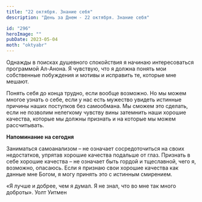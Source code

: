 ```yaml
---
title: "22 октября. Знание себя"
description: "День за Днем - 22 октября. Знание себя"

id: "296"
heroImage: ""
pubDate: 2023-05-04
moth: "oktyabr"
---
```


Однажды в поисках душевного спокойствия я начинаю интересоваться программой
Ал-Анона. Я чувствую, что я должна понять мои собственные побуждения и мотивы
и исправить те, которые мне мешают.

Понять себя до конца трудно, если вообще возможно. Но мы можем многое узнать о
себе, если у нас есть мужество увидеть истинные причины наших поступков без
самообмана. Мы сможем это сделать, если не позволим нелегкому чувству вины
затемнить наши хорошие качества, которые мы должны признать и на которые мы
можем рассчитывать.

**Напоминание на сегодня**

Заниматься самоанализом – не означает сосредоточиться на своих недостатков,
упрятав хорошие качества подальше от глаз. Признать в себе хорошие качества –
не означает быть гордой и тщеславной, чего я, возможно, опасаюсь. Если я
признаю свои хорошие качества как данные мне Богом, я могу принять это с
истинным смирением.

«Я лучше и добрее, чем я думал. Я не знал, что во мне так много доброты». Уолт
Уитмен
